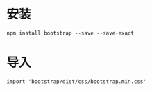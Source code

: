 # 安装

```
npm install bootstrap --save --save-exact
```



# 导入

```
import 'bootstrap/dist/css/bootstrap.min.css'
```


